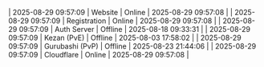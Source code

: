 | 2025-08-29 09:57:09 | Website | Online | 2025-08-29 09:57:08 |
| 2025-08-29 09:57:09 | Registration | Online | 2025-08-29 09:57:08 |
| 2025-08-29 09:57:09 | Auth Server | Offline | 2025-08-18 09:33:31 |
| 2025-08-29 09:57:09 | Kezan (PvE) | Offline | 2025-08-03 17:58:02 |
| 2025-08-29 09:57:09 | Gurubashi (PvP) | Offline | 2025-08-23 21:44:06 |
| 2025-08-29 09:57:09 | Cloudflare | Online | 2025-08-29 09:57:08 |
